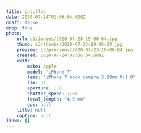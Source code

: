 ```yaml
---
title: Untitled
date: 2020-07-24T02:06:04.000Z
draft: false
drop: true
photo:
    url: s3/images/2020-07-23-19-06-04.jpg
    thumb: s3/thumbs/2020-07-23-19-06-04.jpg
    preview: s3/previews/2020-07-23-19-06-04.jpg
    created: 2020-07-24T02:06:04.000Z
    exif:
        make: Apple
        model: "iPhone 7"
        lens: "iPhone 7 back camera 3.99mm f/1.8"
        iso: 32
        aperture: 1.8
        shutter_speed: 1/60
        focal_length: "4.0 mm"
        gps: null
    title: null
    caption: null
links: []
---
```

